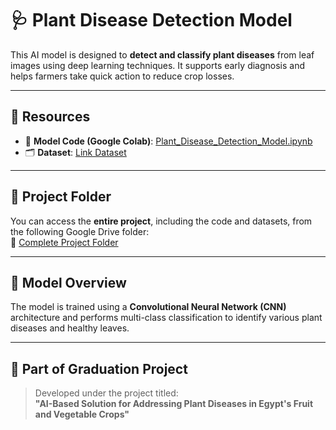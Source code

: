 # 🩺 Plant Disease Detection Model

This AI model is designed to **detect and classify plant diseases** from leaf images using deep learning techniques. It supports early diagnosis and helps farmers take quick action to reduce crop losses.

---

## 🔗 Resources

- 📘 **Model Code (Google Colab)**: [Plant_Disease_Detection_Model.ipynb](https://colab.research.google.com/drive/16L57k01-A2Yb9BXptLWVVADyJTEPFxsO)
- 🗂️ **Dataset**: [Link Dataset](https://data.mendeley.com/datasets/tywbtsjrjv/1)
---

## 📁 Project Folder

You can access the **entire project**, including the code and datasets, from the following Google Drive folder:  
🔗 [Complete Project Folder](https://drive.google.com/drive/folders/1yqDGr3uoXPS3XCkEYjq34Bqc-Vkra7V9?usp=drive_link)

---

## 🧠 Model Overview

The model is trained using a **Convolutional Neural Network (CNN)** architecture and performs multi-class classification to identify various plant diseases and healthy leaves.

---

## 📌 Part of Graduation Project

> Developed under the project titled:  
> **"AI-Based Solution for Addressing Plant Diseases in Egypt's Fruit and Vegetable Crops"**
